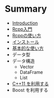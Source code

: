 # Summary

* [Introduction](README.md)
* [Rcpp入門](rcpp_01.md)
* [Rcppの使い方](rcpp_02.md)
* [インストール](install.md)
* [基本的な使い方](how_to_use.md)
* データ型
* データ構造
   * Vector
   * DataFrame
   * List
* [C++11 を利用する](c++11)
* Boost を利用する

